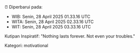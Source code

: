 ⏰ Diperbarui pada:
- WIB: Senin, 28 April 2025 01.33.16 UTC
- WITA: Senin, 28 April 2025 02.33.16 UTC
- WIT: Senin, 28 April 2025 03.33.16 UTC

Kutipan Inspiratif:
"Nothing lasts forever. Not even your troubles."


Kategori: motivational

